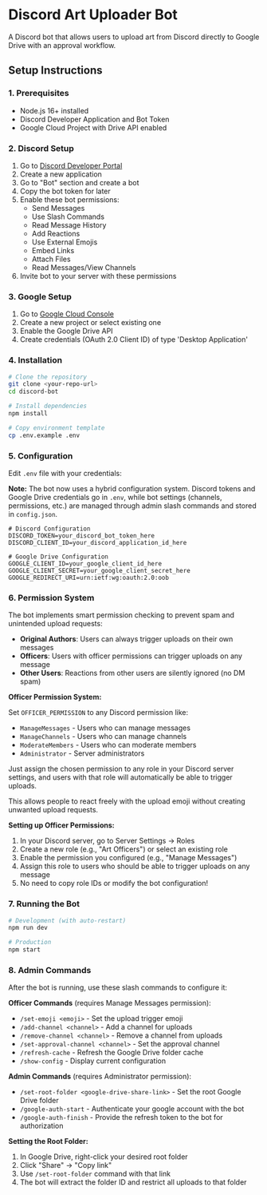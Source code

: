 # Discord Art Uploader Bot

A Discord bot that allows users to upload art from Discord directly to Google Drive with an approval workflow.

## Setup Instructions

### 1. Prerequisites

- Node.js 16+ installed
- Discord Developer Application and Bot Token
- Google Cloud Project with Drive API enabled

### 2. Discord Setup

1. Go to [Discord Developer Portal](https://discord.com/developers/applications)
2. Create a new application
3. Go to "Bot" section and create a bot
4. Copy the bot token for later
5. Enable these bot permissions:
   - Send Messages
   - Use Slash Commands
   - Read Message History
   - Add Reactions
   - Use External Emojis
   - Embed Links
   - Attach Files
   - Read Messages/View Channels
6. Invite bot to your server with these permissions

### 3. Google Setup

1. Go to [Google Cloud Console](https://console.cloud.google.com/)
2. Create a new project or select existing one
3. Enable the Google Drive API
4. Create credentials (OAuth 2.0 Client ID) of type 'Desktop Application'

### 4. Installation

```bash
# Clone the repository
git clone <your-repo-url>
cd discord-bot

# Install dependencies
npm install

# Copy environment template
cp .env.example .env
```

### 5. Configuration

Edit `.env` file with your credentials:

**Note:** The bot now uses a hybrid configuration system. Discord tokens and Google Drive credentials go in `.env`, while bot settings (channels, permissions, etc.) are managed through admin slash commands and stored in `config.json`.

```env
# Discord Configuration
DISCORD_TOKEN=your_discord_bot_token_here
DISCORD_CLIENT_ID=your_discord_application_id_here

# Google Drive Configuration
GOOGLE_CLIENT_ID=your_google_client_id_here
GOOGLE_CLIENT_SECRET=your_google_client_secret_here
GOOGLE_REDIRECT_URI=urn:ietf:wg:oauth:2.0:oob
```

### 6. Permission System

The bot implements smart permission checking to prevent spam and unintended upload requests:

- **Original Authors**: Users can always trigger uploads on their own messages
- **Officers**: Users with officer permissions can trigger uploads on any message
- **Other Users**: Reactions from other users are silently ignored (no DM spam)

**Officer Permission System:**

Set `OFFICER_PERMISSION` to any Discord permission like:
- `ManageMessages` - Users who can manage messages
- `ManageChannels` - Users who can manage channels  
- `ModerateMembers` - Users who can moderate members
- `Administrator` - Server administrators

Just assign the chosen permission to any role in your Discord server settings, and users with that role will automatically be able to trigger uploads.

This allows people to react freely with the upload emoji without creating unwanted upload requests.

**Setting up Officer Permissions:**
1. In your Discord server, go to Server Settings → Roles
2. Create a new role (e.g., "Art Officers") or select an existing role
3. Enable the permission you configured (e.g., "Manage Messages")
4. Assign this role to users who should be able to trigger uploads on any message
5. No need to copy role IDs or modify the bot configuration!

### 7. Running the Bot

```bash
# Development (with auto-restart)
npm run dev

# Production
npm start
```

### 8. Admin Commands

After the bot is running, use these slash commands to configure it:

**Officer Commands** (requires Manage Messages permission):
- `/set-emoji <emoji>` - Set the upload trigger emoji
- `/add-channel <channel>` - Add a channel for uploads
- `/remove-channel <channel>` - Remove a channel from uploads
- `/set-approval-channel <channel>` - Set the approval channel
- `/refresh-cache` - Refresh the Google Drive folder cache
- `/show-config` - Display current configuration

**Admin Commands** (requires Administrator permission):
- `/set-root-folder <google-drive-share-link>` - Set the root Google Drive folder
- `/google-auth-start` - Authenticate your google account with the bot
- `/google-auth-finish` - Provide the refresh token to the bot for authorization

**Setting the Root Folder:**
1. In Google Drive, right-click your desired root folder
2. Click "Share" → "Copy link"
3. Use `/set-root-folder` command with that link
4. The bot will extract the folder ID and restrict all uploads to that folder
 